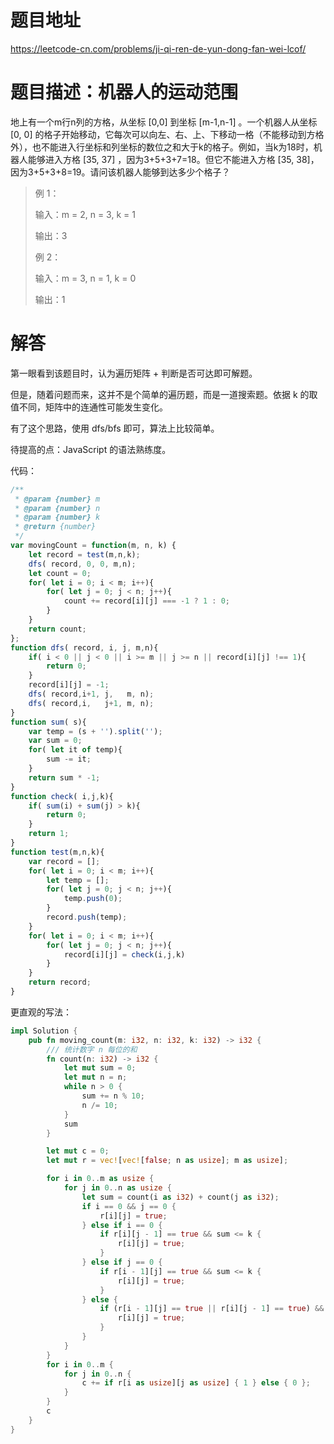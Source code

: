 # 题目地址
<https://leetcode-cn.com/problems/ji-qi-ren-de-yun-dong-fan-wei-lcof/>

# 题目描述：机器人的运动范围

地上有一个m行n列的方格，从坐标 [0,0] 到坐标 [m-1,n-1] 。一个机器人从坐标 [0, 0] 的格子开始移动，它每次可以向左、右、上、下移动一格（不能移动到方格外），也不能进入行坐标和列坐标的数位之和大于k的格子。例如，当k为18时，机器人能够进入方格 [35, 37] ，因为3+5+3+7=18。但它不能进入方格 [35, 38]，因为3+5+3+8=19。请问该机器人能够到达多少个格子？

>例 1：
>
>输入：m = 2, n = 3, k = 1
>
>输出：3
>
>例 2：
>
>输入：m = 3, n = 1, k = 0
>
>输出：1

# 解答

第一眼看到该题目时，认为遍历矩阵 + 判断是否可达即可解题。

但是，随着问题而来，这并不是个简单的遍历题，而是一道搜索题。依据 k 的取值不同，矩阵中的连通性可能发生变化。

有了这个思路，使用 dfs/bfs 即可，算法上比较简单。

待提高的点：JavaScript 的语法熟练度。

代码：

```javascript
/**
 * @param {number} m
 * @param {number} n
 * @param {number} k
 * @return {number}
 */
var movingCount = function(m, n, k) {
    let record = test(m,n,k);
    dfs( record, 0, 0, m,n);
    let count = 0;
    for( let i = 0; i < m; i++){
        for( let j = 0; j < n; j++){
            count += record[i][j] === -1 ? 1 : 0;
        }
    }
    return count;
};
function dfs( record, i, j, m,n){
    if( i < 0 || j < 0 || i >= m || j >= n || record[i][j] !== 1){
        return 0;
    }
    record[i][j] = -1;
    dfs( record,i+1, j,   m, n);
    dfs( record,i,   j+1, m, n);
}
function sum( s){
    var temp = (s + '').split('');
    var sum = 0;
    for( let it of temp){
        sum -= it;
    }
    return sum * -1;
}
function check( i,j,k){
    if( sum(i) + sum(j) > k){
        return 0;
    }
    return 1;
}
function test(m,n,k){
    var record = [];
    for( let i = 0; i < m; i++){
        let temp = [];
        for( let j = 0; j < n; j++){
            temp.push(0);
        }
        record.push(temp);
    }
    for( let i = 0; i < m; i++){
        for( let j = 0; j < n; j++){
            record[i][j] = check(i,j,k)
        }
    }
    return record;
}
```

更直观的写法：

```rust
impl Solution {
    pub fn moving_count(m: i32, n: i32, k: i32) -> i32 {
        /// 统计数字 n 每位的和
        fn count(n: i32) -> i32 {
            let mut sum = 0;
            let mut n = n;
            while n > 0 {
                sum += n % 10;
                n /= 10;
            }
            sum
        }

        let mut c = 0;
        let mut r = vec![vec![false; n as usize]; m as usize];

        for i in 0..m as usize {
            for j in 0..n as usize {
                let sum = count(i as i32) + count(j as i32);
                if i == 0 && j == 0 {
                    r[i][j] = true;
                } else if i == 0 {
                    if r[i][j - 1] == true && sum <= k {
                        r[i][j] = true;
                    }
                } else if j == 0 {
                    if r[i - 1][j] == true && sum <= k {
                        r[i][j] = true;
                    }
                } else {
                    if (r[i - 1][j] == true || r[i][j - 1] == true) && sum <= k {
                        r[i][j] = true;
                    }
                }
            }
        }
        for i in 0..m {
            for j in 0..n {
                c += if r[i as usize][j as usize] { 1 } else { 0 };
            }
        }
        c
    }
}
```
